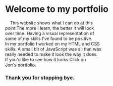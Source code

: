 <h1>Welcome to my portfolio</h1>

<p>
  &nbsp;&nbsp;&nbsp;&nbsp;This website shows what I can do at this
  <br>
  point.The more I learn, the better it will look 
  <br>
  over time. Having a visual representation of 
  <br>
  some of my skills I've found to be positive.
  <br>
  In my portfolio I worked on my HTML and CSS 
  <br>
  skills. A small bit of JavaScript was all that was 
  <br>
  really needed to make it look the way it does. 
  <br>
  If you'd like to see how it looks Click on 
  <br>
  <a href="https://jonathan-treloggen.github.io/index.html" target="_blank">Jon's portfolio.</a> 
</p>

<h3>Thank you for stopping bye.</h3>
